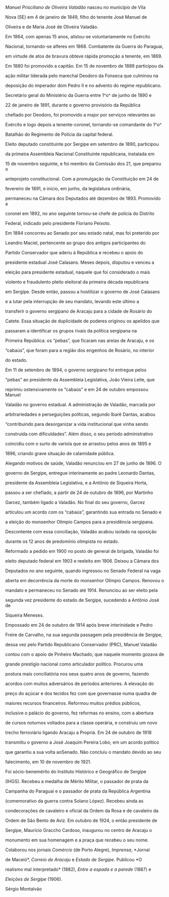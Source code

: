 

*Manuel Prisciliano de Oliveira Valadão* nasceu no município de Vila

Nova (SE) em 4 de janeiro de 1849, filho do tenente José Manuel de

Oliveira e de Maria José de Oliveira Valadão.



Em 1864, com apenas 15 anos, alistou-se voluntariamente no Exército

Nacional, tornando-se alferes em 1868. Combatente da Guerra do Paraguai,

em virtude de atos de bravura obteve rápida promoção a tenente, em 1869.

Em 1880 foi promovido a capitão. Em 15 de novembro de 1889 participou da

ação militar liderada pelo marechal Deodoro da Fonseca que culminou na

deposição do imperador dom Pedro II e no advento do regime republicano.

Secretário geral do Ministério da Guerra entre 1^o^ de junho de 1890 e

22 de janeiro de 1891, durante o governo provisório da República

chefiado por Deodoro, foi promovido a major por serviços relevantes ao

Exército e logo depois a tenente-coronel, tornando-se comandante do 1^o^

Batalhão do Regimento de Polícia da capital federal.



Eleito deputado constituinte por Sergipe em setembro de 1890, participou

da primeira Assembleia Nacional Constituinte republicana, instalada em

15 de novembro seguinte, e foi membro da Comissão dos 21, que preparou o

anteprojeto constitucional. Com a promulgação da Constituição em 24 de

fevereiro de 1891, e início, em junho, da legislatura ordinária,

permaneceu na Câmara dos Deputados até dezembro de 1893. Promovido a

coronel em 1892, no ano seguinte tornou-se chefe de polícia do Distrito

Federal, indicado pelo presidente Floriano Peixoto.



Em 1894 concorreu ao Senado por seu estado natal, mas foi preterido por

Leandro Maciel, pertencente ao grupo dos antigos participantes do

Partido Conservador que aderiu à República e recebeu o apoio do

presidente estadual José Calasans. Meses depois, disputou e venceu a

eleição para presidente estadual, naquele que foi considerado o mais

violento e fraudulento pleito eleitoral da primeira década republicana

em Sergipe. Desde então, passou a hostilizar o governo de José Calasans

e a lutar pela interrupção de seu mandato, levando este último a

transferir o governo sergipano de Aracaju para a cidade de Rosário do

Catete. Essa situação de duplicidade de poderes originou os apelidos que

passaram a identificar os grupos rivais da política sergipana na

Primeira República: os “pebas”, que ficaram nas areias de Aracaju, e os

“cabaús”, que foram para a região dos engenhos de Rosário, no interior

do estado.



Em 11 de setembro de 1894, o governo sergipano foi entregue pelos

“pebas” ao presidente da Assembleia Legislativa, João Vieira Leite, que

reprimiu ostensivamente os “cabaús” e em 24 de outubro empossou Manuel

Valadão no governo estadual. A administração de Valadão, marcada por

arbitrariedades e perseguições políticas, segundo Ibarê Dantas, acabou

“contribuindo para desorganizar a vida institucional que vinha sendo

construída com dificuldades”. Além disso, o seu período administrativo

coincidiu com o surto de varíola que se arrastou pelos anos de 1895 e

1896, criando grave situação de calamidade pública.



Alegando motivos de saúde, Valadão renunciou em 27 de junho de 1896. O

governo de Sergipe, entregue interinamente ao padre Leonardo Dantas,

presidente da Assembleia Legislativa, e a Antônio de Siqueira Horta,

passou a ser chefiado, a partir de 24 de outubro de 1896, por Martinho

Garcez, também ligado a Valadão. No final do seu governo, Garcez

articulou um acordo com os “cabaús”, garantindo sua entrada no Senado e

a eleição do monsenhor Olímpio Campos para a presidência sergipana.

Descontente com essa conciliação, Valadão acabou isolado na oposição

durante os 12 anos de predomínio olimpista no estado.



Reformado a pedido em 1900 no posto de general de brigada, Valadão foi

eleito deputado federal em 1903 e reeleito em 1906. Deixou a Câmara dos

Deputados no ano seguinte, quando ingressou no Senado Federal na vaga

aberta em decorrência da morte do monsenhor Olímpio Campos. Renovou o

mandato e permaneceu no Senado até 1914. Renunciou ao ser eleito pela

segunda vez presidente do estado de Sergipe, sucedendo a Antônio José de

Siqueira Meneses.



Empossado em 24 de outubro de 1914 após breve interinidade e Pedro

Freire de Carvalho, na sua segunda passagem pela presidência de Sergipe,

dessa vez pelo Partido Republicano Conservador (PRC), Manuel Valadão

contou com o apoio de Pinheiro Machado, que naquele momento gozava de

grande prestígio nacional como articulador político. Procurou uma

postura mais conciliatória nos seus quatro anos de governo, fazendo

acordos com muitos adversários de períodos anteriores. A elevação do

preço do açúcar e dos tecidos fez com que governasse numa quadra de

maiores recursos financeiros. Reformou muitos prédios públicos,

inclusive o palácio do governo, fez reformas no ensino, com a abertura

de cursos noturnos voltados para a classe operária, e construiu um novo

trecho ferroviário ligando Aracaju a Propriá. Em 24 de outubro de 1918

transmitiu o governo a José Joaquim Pereira Lobo, em um acordo político

que garantiu a sua volta aoSenado. Não concluiu o mandato devido ao seu

falecimento, em 10 de novembro de 1921.



Foi sócio-benemérito do Instituto Histórico e Geográfico de Sergipe

(IHGS). Recebeu a medalha de Mérito Militar, o passador de prata da

Campanha do Paraguai e o passador de prata da República Argentina

(comemorativo da guerra contra Solano López). Recebeu ainda as

condecorações de cavaleiro e oficial da Ordem da Rosa e de cavaleiro da

Ordem de São Bento de Aviz. Em outubro de 1924, o então presidente de

Sergipe, Maurício Graccho Cardoso, inaugurou no centro de Aracaju o

monumento em sua homenagem e a praça que recebeu o seu nome.



Colaborou nos jornais *Comércio* (de Porto Alegre), *Imprensa*, *Jornal

de Maceió*, *Correio de Aracaju* e *Estado de Sergipe*. Publicou *O

realismo mal interpretado* (1882), *Entre a espada e a parede* (1887) e

*Eleições de Sergipe* (1906).



Sérgio Montalvão



